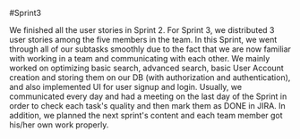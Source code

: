#Sprint3

We finished all the user stories in Sprint 2.  For Sprint 3, we distributed 3 user stories among the  five members in the team. In this Sprint, we went through all of our subtasks smoothly due to the fact that we are now familiar with working in a team and communicating with each other. We mainly worked on optimizing basic search, advanced search, basic User Account creation and storing them on our DB (with authorization and authentication), and also implemented UI for user signup and login. Usually, we communicated every day and had a meeting on the  last day of the Sprint in order to check each task's quality and then mark them as DONE in JIRA. In addition, we planned the next sprint's content and each team member got his/her own work properly.
